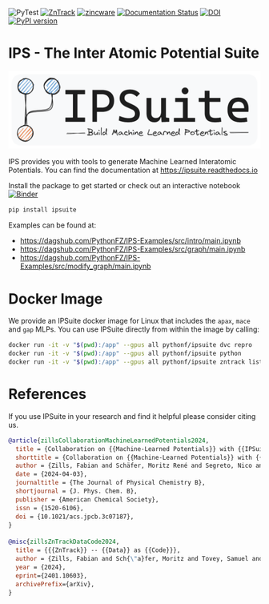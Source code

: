 ![PyTest](https://github.com/zincware/IPSuite/actions/workflows/tests.yaml/badge.svg)
[![ZnTrack](https://img.shields.io/badge/Powered%20by-ZnTrack-%23007CB0)](https://zntrack.readthedocs.io/en/latest/)
[![zincware](https://img.shields.io/badge/Powered%20by-zincware-darkcyan)](https://github.com/zincware)
[![Documentation Status](https://readthedocs.org/projects/ipsuite/badge/?version=latest)](https://ipsuite.readthedocs.io/en/latest/?badge=latest)
[![DOI](https://img.shields.io/badge/DOI-10.1021/acs.jpcb.3c07187-red)](https://pubs.acs.org/doi/10.1021/acs.jpcb.3c07187)
[![PyPI version](https://badge.fury.io/py/ipsuite.svg)](https://badge.fury.io/py/ipsuite)

# IPS - The Inter Atomic Potential Suite

![Logo](https://raw.githubusercontent.com/zincware/IPSuite/main/misc/IPS_logo.png)

IPS provides you with tools to generate Machine Learned Interatomic Potentials.
You can find the documentation at https://ipsuite.readthedocs.io

Install the package to get started or check out an interactive notebook
[![Binder](https://mybinder.org/badge_logo.svg)](https://mybinder.org/v2/gh/zincware/IPSuite/HEAD)

```python
pip install ipsuite
```

Examples can be found at:

- https://dagshub.com/PythonFZ/IPS-Examples/src/intro/main.ipynb
- https://dagshub.com/PythonFZ/IPS-Examples/src/graph/main.ipynb
- https://dagshub.com/PythonFZ/IPS-Examples/src/modify_graph/main.ipynb

# Docker Image

We provide an IPSuite docker image for Linux that includes the `apax`, `mace`
and `gap` MLPs. You can use IPSuite directly from within the image by calling:

```sh
docker run -it -v "$(pwd):/app" --gpus all pythonf/ipsuite dvc repro
docker run -it -v "$(pwd):/app" --gpus all pythonf/ipsuite python
docker run -it -v "$(pwd):/app" --gpus all pythonf/ipsuite zntrack list
```

# References

If you use IPSuite in your research and find it helpful please consider citing
us.

```bibtex
@article{zillsCollaborationMachineLearnedPotentials2024,
  title = {Collaboration on {{Machine-Learned Potentials}} with {{IPSuite}}: {{A Modular Framework}} for {{Learning-on-the-Fly}}},
  shorttitle = {Collaboration on {{Machine-Learned Potentials}} with {{IPSuite}}},
  author = {Zills, Fabian and Schäfer, Moritz René and Segreto, Nico and Kästner, Johannes and Holm, Christian and Tovey, Samuel},
  date = {2024-04-03},
  journaltitle = {The Journal of Physical Chemistry B},
  shortjournal = {J. Phys. Chem. B},
  publisher = {American Chemical Society},
  issn = {1520-6106},
  doi = {10.1021/acs.jpcb.3c07187},
}

@misc{zillsZnTrackDataCode2024,
  title = {{{ZnTrack}} -- {{Data}} as {{Code}}},
  author = {Zills, Fabian and Sch{\"a}fer, Moritz and Tovey, Samuel and K{\"a}stner, Johannes and Holm, Christian},
  year = {2024},
  eprint={2401.10603},
  archivePrefix={arXiv},
}
```
